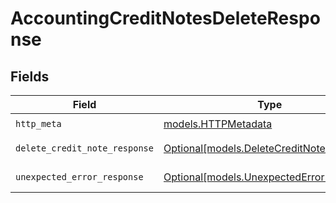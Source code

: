 # AccountingCreditNotesDeleteResponse


## Fields

| Field                                                                              | Type                                                                               | Required                                                                           | Description                                                                        |
| ---------------------------------------------------------------------------------- | ---------------------------------------------------------------------------------- | ---------------------------------------------------------------------------------- | ---------------------------------------------------------------------------------- |
| `http_meta`                                                                        | [models.HTTPMetadata](../models/httpmetadata.md)                                   | :heavy_check_mark:                                                                 | N/A                                                                                |
| `delete_credit_note_response`                                                      | [Optional[models.DeleteCreditNoteResponse]](../models/deletecreditnoteresponse.md) | :heavy_minus_sign:                                                                 | Credit Note deleted                                                                |
| `unexpected_error_response`                                                        | [Optional[models.UnexpectedErrorResponse]](../models/unexpectederrorresponse.md)   | :heavy_minus_sign:                                                                 | Unexpected error                                                                   |